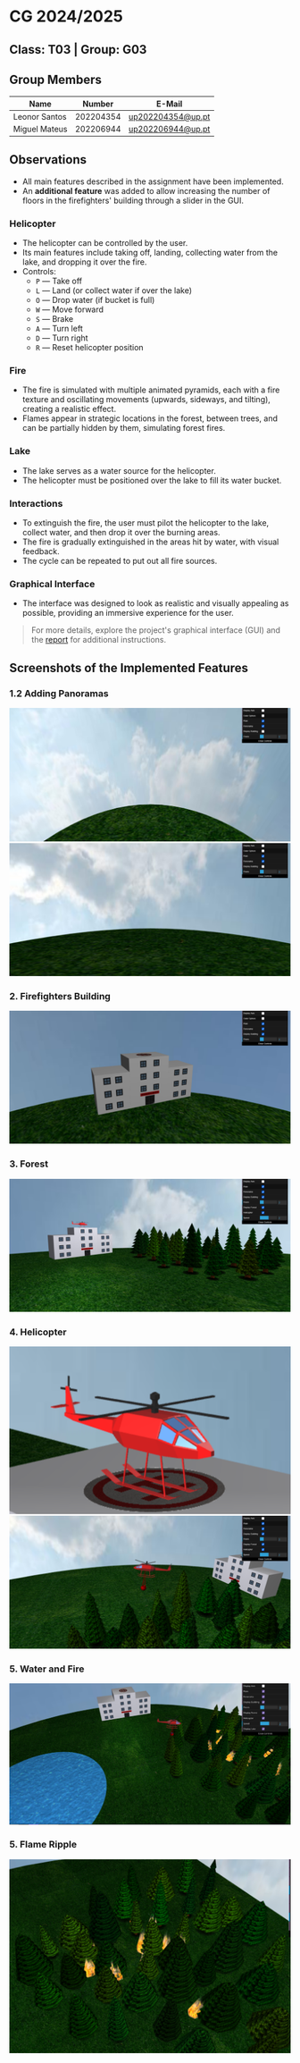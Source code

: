 # CG 2024/2025

## Class: T03 | Group: G03

## Group Members
| Name           | Number    | E-Mail              |
| -------------- | --------- | ------------------- |
| Leonor Santos  | 202204354 | up202204354@up.pt   |
| Miguel Mateus  | 202206944 | up202206944@up.pt   |

## Observations
- All main features described in the assignment have been implemented.
- An **additional feature** was added to allow increasing the number of floors in the firefighters' building through a slider in the GUI.

### Helicopter
- The helicopter can be controlled by the user.
- Its main features include taking off, landing, collecting water from the lake, and dropping it over the fire.
- Controls:
    - `P` — Take off
    - `L` — Land (or collect water if over the lake)
    - `O` — Drop water (if bucket is full)
    - `W` — Move forward
    - `S` — Brake
    - `A` — Turn left
    - `D` — Turn right
    - `R` — Reset helicopter position

### Fire
- The fire is simulated with multiple animated pyramids, each with a fire texture and oscillating movements (upwards, sideways, and tilting), creating a realistic effect.
- Flames appear in strategic locations in the forest, between trees, and can be partially hidden by them, simulating forest fires.

### Lake
- The lake serves as a water source for the helicopter.
- The helicopter must be positioned over the lake to fill its water bucket.

### Interactions
- To extinguish the fire, the user must pilot the helicopter to the lake, collect water, and then drop it over the burning areas.
- The fire is gradually extinguished in the areas hit by water, with visual feedback.
- The cycle can be repeated to put out all fire sources.

### Graphical Interface
- The interface was designed to look as realistic and visually appealing as possible, providing an immersive experience for the user.

> For more details, explore the project's graphical interface (GUI) and the [report](https://docs.google.com/document/d/e/2PACX-1vS1uzAAxmUxt5PvMJ2I1kwschqIaN-l-KsVdaDxgk95o2Ro0mFuEfFtkPNTrQiACPebo1UjZ3j-01SU/pub) for additional instructions.


## Screenshots of the Implemented Features

### 1.2 Adding Panoramas

![Screenshot 1](screenshots/project-t03g03-1a.png)
![Screenshot 2](screenshots/project-t03g03-1b.png)

### 2. Firefighters Building

![Screenshot 3](screenshots/project-t03g03-2.png)

### 3. Forest

![Screenshot 4](screenshots/project-t03g03-3.png)

### 4. Helicopter

![Screenshot 5](screenshots/project-t03g03-4a.png)
![Screenshot 6](screenshots/project-t03g03-4b.png)

### 5. Water and Fire

![Screenshot 7](screenshots/project-t03g03-5.png)

### 5. Flame Ripple

![Screenshot 7](screenshots/project-t03g03-6.png)